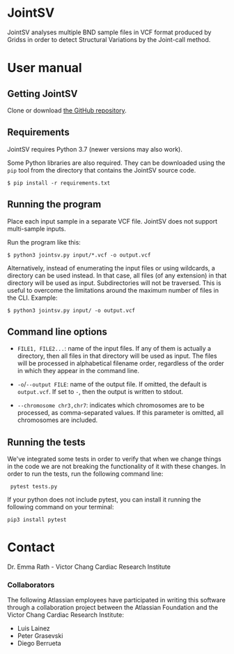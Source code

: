 # JointSV

JointSV analyses multiple BND sample files in VCF format produced by Gridss
in order to detect Structural Variations by the Joint-call method.

# User manual

## Getting JointSV

Clone or download [the GitHub repository](https://github.com/VCCRI/jointsv).

## Requirements

JointSV requires Python 3.7 (newer versions may also work).

Some Python libraries are also required. They can be downloaded using the `pip` tool
from the directory that contains the JointSV source code.

```shell script
$ pip install -r requirements.txt
```

## Running the program

Place each input sample in a separate VCF file. JointSV does not support multi-sample
inputs.

Run the program like this:

```shell script
$ python3 jointsv.py input/*.vcf -o output.vcf
```

Alternatively, instead of enumerating the input files or using wildcards, a directory
can be used instead. In that case, all files (of any extension) in that directory will be
used as input. Subdirectories will not be traversed. This is useful to overcome the
limitations around the maximum number of files in the CLI. Example:

```shell script
$ python3 jointsv.py input/ -o output.vcf
```

## Command line options

* `FILE1, FILE2...`: name of the input files. If any of them is actually a directory,
  then all files in that directory will be used as input.
  The files will be processed in alphabetical filename order, regardless of the order
  in which they appear in the command line.

* `-o`/`--output FILE`: name of the output file. If omitted, the default is `output.vcf`.
  If set to `-`, then the output is written to stdout.

* `--chromosome chr3,chr7`: indicates which chromosomes are to be processed, as comma-separated values.
  If this parameter is omitted, all chromosomes are included.

## Running the tests

We've integrated some tests in order to verify that when we change things in the code 
we are not breaking the functionality of it with these changes.
In order to run the tests, run the following command line:
```shell script
 pytest tests.py
```
If your python does not include pytest, 
you can install it running the following command on your terminal:

```shell script
pip3 install pytest
```

# Contact

Dr. Emma Rath - Victor Chang Cardiac Research Institute

### Collaborators

The following Atlassian employees have participated in writing this software
through a collaboration project between the Atlassian Foundation and the Victor
Chang Cardiac Research Institute:

* Luis Lainez
* Peter Grasevski
* Diego Berrueta
